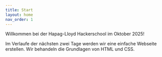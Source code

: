 ```yaml
---
title: Start
layout: home
nav_order: 1
---
```



Willkommen bei der Hapag-Lloyd Hackerschool im Oktober 2025! 

Im Verlaufe der nächsten zwei Tage werden wir eine einfache Webseite erstellen. Wir behandeln die Grundlagen von HTML und CSS.

